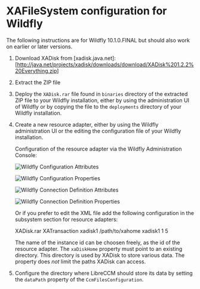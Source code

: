 XAFileSystem configuration for Wildfly
======================================

The following instructions are for Wildfly 10.1.0.FINAL but should also work on 
earlier or later versions.

1. Download XADisk from [xadisk.java.net]: [http://java.net/projects/xadisk/downloads/download/XADisk%201.2.2%20Everything.zip]

2. Extract the ZIP file

3. Deploy the `XADisk.rar` file found in `binaries` directory of the extracted
   ZIP file to your Wildfly installation, either by using the administration UI
   of Wildfly or by copying the file to the `deployments` directory of your
   Wildfly installation.

4.  Create a new resource adapter, either by using the Wildfly administration UI
    or the editing the configuration file of your Wildfly installation.
    
    Configuration of the resource adapter via the Wildfly Administration Console:
    
    ![Wildfly Configuration Attributes](resources/wildfly_conf_attributes.png)

    ![Wildfly Configuration Properties](resources/wildfly_conf_properties.png)

    ![Wildfly Connection Definition Attributes](resources/wildfly_connectiondef_attributes.png)

    ![Wildfly Connection Definition Properties](resources/wildfly_connectiondef_properties.png)

    Or if you prefer to edit the XML file add the following configuration in
    the subsystem section for resource adapters:

    <subsystem xmlns="urn:jboss:domain:resource-adapters:4.0">
        <resource-adapters>
            <resource-adapter id="Disk">
                <archive>
                    XADisk.rar
                </archive>
                <transaction-support>XATransaction</transaction-support>
                <config-property name="instanceId">
                    xadisk1
                </config-property>
                <config-property name="xaDiskHome">
                    /path/to/xahome
                </config-property>
                <connection-definitions>
                    <connection-definition class-name="org.xadisk.connector.outbound.XADiskManagedConnectionFactory" jndi-name="java:/xadiskcf" pool-name="XADiskConnectionFactoryPool">
                        <config-property name="instanceId">
                            xadisk1
                        </config-property>
                        <xa-pool>
                            <min-pool-size>1</min-pool-size>
                            <max-pool-size>5</max-pool-size>
                        </xa-pool>
                    </connection-definition>
                </connection-definitions>
            </resource-adapter>
        </resource-adapters>
    </subsystem>

    The name of the instance id can be choosen freely, as the id of the resource
    adapter. The `xaDiskHome` property must point to an existing directory. This
    directory is used by XADisk to store various data. The property does *not* 
    limit the paths XADisk can access.

5. Configure the directory where LibreCCM should store its data by setting
   the `dataPath` property of the `CcmFilesConfiguration`. 

